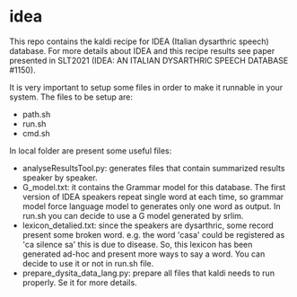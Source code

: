 # idea
This repo contains the kaldi recipe for IDEA (Italian dysarthric speech) database.
For more details about IDEA and this recipe results see paper presented in SLT2021 (IDEA: AN ITALIAN DYSARTHRIC SPEECH DATABASE #1150).

It is very important to setup some files in order to make it runnable in your system.
The files to be setup are:
  - path.sh
  - run.sh
  - cmd.sh

In local folder are present some useful files:
 - analyseResultsTool.py: generates files that contain summarized results speaker by speaker.
 - G_model.txt: it contains the Grammar model for this database. The first version of IDEA
 speakers repeat single word at each time, so grammar model force language model to generates
 only one word as output. In run.sh you can decide to use a G model generated by srlim.
 - lexicon_detalied.txt: since the speakers are dysarthric, some record present some broken 
 word. e.g. the word 'casa' could be registered as 'ca silence sa' this is due to disease.
 So, this lexicon has been generated ad-hoc and present more ways to say a word. You can
 decide to use it or not in run.sh file.
 - prepare_dysita_data_lang.py: prepare all files that kaldi needs to run properly. Se it
 for more details.
